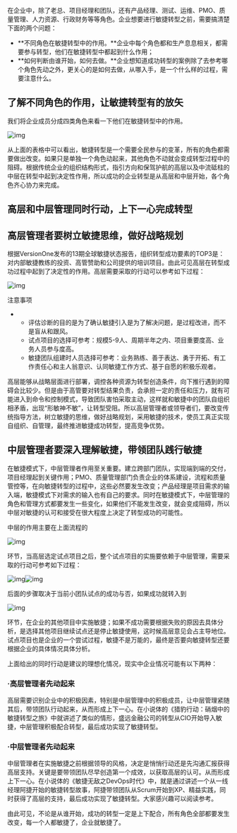 在企业中，除了老总、项目经理和团队，还有产品经理、测试、运维、PMO、质量管理、人力资源、行政财务等等角色。企业想要进行敏捷转型之前，需要搞清楚下面的两个问题：

- **不同角色在敏捷转型中的作用。**企业中每个角色都和生产息息相关，都需要参与转型，他们在敏捷转型中都起到什么作用；
- **如何判断由谁开始，如何去做。**企业想知道成功转型的案例除了去参考哪个角色先动之外，更关心的是如何去做，从哪入手，是一个什么样的过程，需要注意什么。

## 了解不同角色的作用，让敏捷转型有的放矢

我们将企业成员分成四类角色来看一下他们在敏捷转型中的作用。

![img](https://pic4.zhimg.com/80/v2-330361590ae6f0ea028c603665dc8256_720w.jpg)

从上面的表格中可以看出，敏捷转型是一个需要全民参与的变革，所有的角色都需要做出改变。如果只是单独一个角色动起来，其他角色不动就会变成转型过程中的阻碍。根据传统企业的组织结构形式，指引方向和保驾护航的高层以及中流砥柱的中层在转型中起到决定性作用，所以成功的企业转型是从高层和中层开始，各个角色齐心协力来完成。

## 高层和中层管理同时行动，上下一心完成转型

## 高层管理者要树立敏捷思维，做好战略规划

根据VersionOne发布的13期全球敏捷状态报告，组织转型成功要素的TOP3是：对内部敏捷教练的投资、高管赞助和公司提供的培训项目。由此可见高层在转型成功过程中起到了决定性的作用。高层需要采取的行动可以参考如下过程：

![img](https://pic1.zhimg.com/80/v2-37a0b46c448692fb6fb12c7c6b9a4e20_720w.jpg)

注意事项

- - 评估诊断的目的是为了确认敏捷引入是为了解决问题，是过程改进，而不是盲从和跟风。
  - 试点项目的选择可参考：规模5-9人、周期半年之内、项目重要度高、业务人员参与度高。
  - 敏捷团队组建时人员选择可参考：业务熟练、善于表达、勇于开拓、有工作责任心和主人翁意识、认同敏捷工作方式、基于自愿的积极乐观者。

高层能够从战略层面进行部署，调控各种资源为转型创造条件，向下推行遇到的障碍会比较少。但是由于高管要对转型结果负责，会承担一定的责任和压力，就有可能进入到命令和控制模式，导致团队害怕采取主动，这样就和敏捷中的团队自组织相矛盾，出现“形敏神不敏”，让转型受阻。所以高层管理者或领导者们，要改变传统指导方法，树立敏捷的思维，做好战略规划，采用敏捷的技术，使员工真正实现自组织、自管理，最终推进敏捷成功转型，提高竞争优势。

## 中层管理者要深入理解敏捷，带领团队践行敏捷

在敏捷模式下，中层管理者作用至关重要。建立跨部门团队，实现端到端的交付，项目经理起到关键作用；PMO、质量管理部门负责企业的体系建设，流程和质量管控等，在向敏捷转型的过程中，这些必然要发生改变；产品经理是项目需求的输入端，敏捷模式下对需求的输入也有自己的要求。同时在敏捷模式下，中层管理的角色和管理方式都要发生一些变化，如果他们不能发生改变，就会变成阻碍，所以中层对敏捷的认可和接受在很大程度上决定了转型成功的可能性。

中层的作用主要在上面流程的

![img](https://picb.zhimg.com/80/v2-90c27ce31b604a6d677fa2edf9ea1e95_720w.jpg)

环节，当高层选定试点项目之后，整个试点项目的实施要依赖于中层管理，需要采取的行动可参考如下过程：

![img](https://pic3.zhimg.com/80/v2-ac2756fb4497fcfddcaac45a0631c01d_720w.jpg)![img](https://pic4.zhimg.com/80/v2-9770c3ef3a017c1b874339e93236154c_720w.jpg)

后面的步骤取决于当前小团队试点的成功与否，如果成功就转入到

![img](https://pic3.zhimg.com/80/v2-082bead9d9da821aad5f831ff9f33a51_720w.jpg)

环节，在企业的其他项目中实施敏捷；如果不成功需要根据失败的原因去具体分析，是选择其他项目继续试点还是停止敏捷使用，这时候高层意见会占主导地位。试点项目也是企业的一个尝试过程，敏捷不是万能的，最终是否要向敏捷转型还要根据企业的具体情况具体分析。

上面给出的同时行动是建议的理想化情况，现实中企业情况可能有以下两种：

### ·高层管理者先动起来

高层需要识别企业中的积极因素，特别是中层管理中的积极成员，让中层管理紧随其后，带领团队行动起来，从而形成上下一心。在小说体的《猎豹行动：硝烟中的敏捷转型之旅》中就讲述了类似的情形，盛远金融公司的转型从CIO开始导入敏捷，中层管理积极配合转型，最后成功实现了敏捷转型。

### ·中层管理者先动起来

中层管理者在实施敏捷之前根据领导的风格，决定是悄悄行动还是先沟通汇报获得高层支持。关键是要带领团队尽早创造第一个成效，以获取高层的认可。从而形成上下一心。在小说体的《敏捷无敌之DevOps时代》中，就是通过讲述一个从一线经理阿捷开始的敏捷转型故事，阿捷带领团队从Scrum开始到XP、精益实践，同时获得了高层的支持，最后成功实现了敏捷转型。大家感兴趣可以阅读参考。

由此可见，不论是从谁开始，成功的转型一定是上下配合，所有角色全部都要发生改变，每一个人都敏捷了，企业就敏捷了。